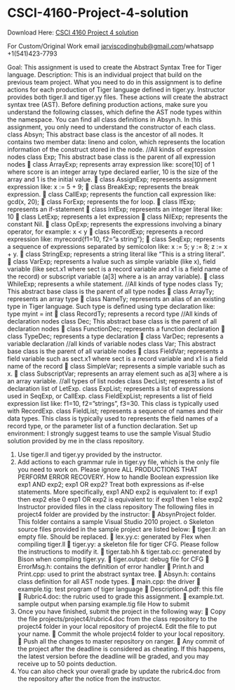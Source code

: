 # CSCI-4160-Project-4-solution

Download Here: [CSCI 4160 Project 4 solution](https://jarviscodinghub.com/assignment/csci-4160-project-4-solution/)

For Custom/Original Work email jarviscodinghub@gmail.com/whatsapp +1(541)423-7793

Goal:
This assignment is used to create the Abstract Syntax Tree for Tiger language.
Description:
This is an individual project that build on the previous team project. What you need to do in this
assignment is to define actions for each production of Tiger language defined in tiger.yy. Instructor
provides both tiger.ll and tiger.yy files. These actions will create the abstract syntax tree (AST).
Before defining production actions, make sure you understand the following classes, which define the
AST node types within the namespace. You can find all class definitions in Absyn.h. In this
assignment, you only need to understand the constructor of each class.
class Absyn; This abstract base class is the ancestor of all nodes. It contains two member data: lineno
and colon, which represents the location information of the construct stored in the node.
//All kinds of expression nodes
class Exp; This abstract base class is the parent of all expression nodes
 class ArrayExp; represents array expression like: score[10] of 1 where score is an integer
array type declared earlier, 10 is the size of the array and 1 is the initial value.
 class AssignExp; represents assignment expression like: x := 5 + 9;
 class BreakExp; represents the break expression.
 class CallExp; represents the function call expression like: gcd(x, 20);
 class ForExp; represents the for loop.
 class IfExp; represents an if-statement
 class IntExp; represents an integer literal like: 10
 class LetExp; represents a let expression
 class NilExp; represents the constant Nil.
 class OpExp; represents the expressions involving a binary operator, for example: x < y
 class RecordExp; represents a record expression like: myrecord{f1=10, f2=”a string”};
 class SeqExp; represents a sequence of expressions separated by semicolon like: x := 5; y :=
8; z := x + y.
 class StringExp; represents a string literal like “This is a string literal”.
 class VarExp; represents a lvalue such as simple variable (like x), field variable (like sect.x1
where sect is a record variable and x1 is a field name of the record) or subscript variable (a[3]
where a is an array variable).
 class WhileExp; represents a while statement.
//All kinds of type nodes
class Ty; This abstract base class is the parent of all type nodes
 class ArrayTy; represents an array type
 class NameTy; represents an alias of an existing type in Tiger language. Such type is defined
using type declaration like: type myint = int
 class RecordTy; represents a record type
//All kinds of declaration nodes
class Dec; This abstract base class is the parent of all declaration nodes
 class FunctionDec; represents a function declaration
 class TypeDec; represents a type declaration
 class VarDec; represents a variable declaration
//all kinds of variable nodes
class Var; This abstract base class is the parent of all variable nodes
 class FieldVar; represents a field variable such as sect.x1 where sect is a record variable and
x1 is a field name of the record
 class SimpleVar; represents a simple variable such as x.
 class SubscriptVar; represents an array element such as a[3] where a is an array variable.
//all types of list nodes
class DecList; represents a list of declaration list of LetExp.
class ExpList; represents a list of expressions used in SeqExp, or CallExp.
class FieldExpList; represents a list of field expression list like: f1=10, f2=”strings”, f3=30. This class
is typically used with RecordExp.
class FieldList; represents a sequence of names and their data types. This class is typically used to
represents the field names of a record type, or the parameter list of a function declaration.
Set up environment:
I strongly suggest teams to use the sample Visual Studio solution provided by me in the class
repository.
1. Use tiger.ll and tiger.yy provided by the instructor.
2. Add actions to each grammar rule in tiger.yy file, which is the only file you need to work on.
Please ignore ALL PRODUCTIONS THAT PERFORM ERROR RECOVERY.
How to handle Boolean expression like exp1 AND exp2; exp1 OR exp2?
Treat both expressions as if-else statements. More specifically,
exp1 AND exp2 is equivalent to: if exp1 then exp2 else 0
exp1 OR exp2 is equivalent to: if exp1 then 1 else exp2
Instructor provided files in the class repository
The following files in project4 folder are provided by the instructor:
 AbsynProject folder. This folder contains a sample Visual Studio 2010 project.
o Skeleton source files provided in the sample project are listed below:
 tiger.ll: an empty file. Should be replaced.
 lex.yy.c: generated by Flex when compiling tiger.ll
 tiger.yy: a skeleton file for tiger CFG. Please follow the instructions to modify
it.
 tiger.tab.hh & tiger.tab.cc: generated by Bison when compiling tiger.yy.
 tiger.output: debug file for CFG
 ErrorMsg.h: contains the definition of error handler
 Print.h and Print.cpp: used to print the abstract syntax tree.
 Absyn.h: contains class definition for all AST node types.
 main.cpp: the driver
 example.tig: test program of tiger language
 Description4.pdf: this file
 Rubric4.doc: the rubric used to grade this assignment.
 example.txt. sample output when parsing example.tig file
How to submit
1. Once you have finished, submit the project in the following way:
 Copy the file projects/project4/rubric4.doc from the class repository to the project4
folder in your local repository of project4. Edit the file to put your name.
 Commit the whole project4 folder to your local repository.
 Push all the changes to master repository on ranger.
 Any commit of the project after the deadline is considered as cheating. If this
happens, the latest version before the deadline will be graded, and you may
receive up to 50 points deduction.
2. You can also check your overall grade by update the rubric4.doc from the repository after the
notice from the instructor.


